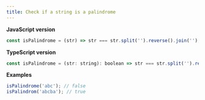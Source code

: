 ```yaml
---
title: Check if a string is a palindrome
---
```


**JavaScript version**

```js
const isPalindrome = (str) => str === str.split('').reverse().join('');
```

**TypeScript version**

```js
const isPalindrome = (str: string): boolean => str === str.split('').reverse().join('');
```

**Examples**

```js
isPalindrome('abc'); // false
isPalindrom('abcba'); // true
```
